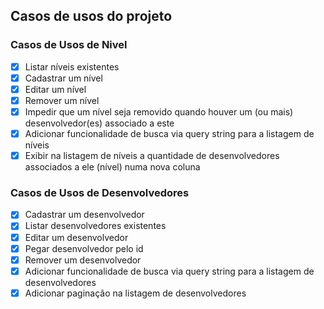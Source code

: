 ## Casos de usos do projeto

### Casos de Usos de Nivel
- [x] Listar níveis existentes
- [x] Cadastrar um nível
- [x] Editar um nível
- [x] Remover um nível
- [x] Impedir que um nível seja removido quando houver um (ou mais) desenvolvedor(es) associado a este
- [x] Adicionar funcionalidade de busca via query string para a listagem de níveis
- [x] Exibir na listagem de níveis a quantidade de desenvolvedores associados a ele (nível) numa nova coluna
### Casos de Usos de Desenvolvedores
- [x] Cadastrar um desenvolvedor
- [x] Listar desenvolvedores existentes
- [x] Editar um desenvolvedor
- [x] Pegar desenvolvedor pelo id
- [x] Remover um desenvolvedor
- [x] Adicionar funcionalidade de busca via query string para a listagem de desenvolvedores
- [x] Adicionar paginação na listagem de desenvolvedores